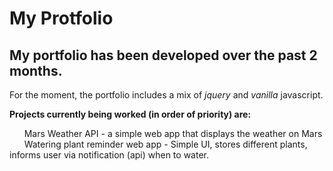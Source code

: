 # My Protfolio

## My portfolio has been developed over the past 2 months. 

For the moment, the portfolio includes a mix of *jquery* and *vanilla* javascript. 

**Projects currently being worked (in order of priority) are:**

   &nbsp;&nbsp;&nbsp;&nbsp;&nbsp;&nbsp;Mars Weather API - a simple web app that displays the weather on Mars </br>
   &nbsp;&nbsp;&nbsp;&nbsp;&nbsp;&nbsp;Watering plant reminder web app - Simple UI, stores different plants, informs user via notification (api) when to water.
   
  

